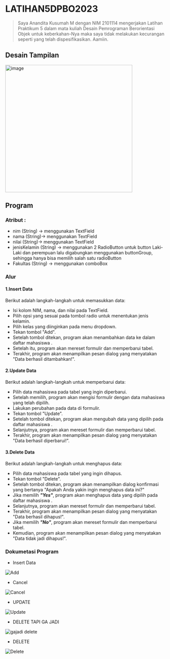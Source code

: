# LATIHAN5DPBO2023
> Saya Anandita Kusumah M dengan NIM 2101114 mengerjakan Latihan Praktikum 5 dalam mata kuliah Desain Pemrograman Berorientasi Objek untuk keberkahan-Nya maka saya tidak melakukan kecurangan seperti yang telah dispesifikasikan. Aamiin. 

## Desain Tampilan
<img width="400" alt="image" src="https://user-images.githubusercontent.com/100897554/227760067-65c2c131-f705-4a78-bf02-b85743a391bb.png">


## Program

 ### Atribut :
- nim (String) -> menggunakan TextField
- nama (String)-> menggunakan TextField
- nilai (String)-> menggunakan TextField
- jenisKelamin (String) -> menggunakan 2 RadioButton untuk button Laki-Laki dan perempuan lalu digabungkan menggunakan  buttonGroup, sehingga hanya bisa     memilih salah satu radioButton
- Fakultas (String) -> menggunakan comboBox 

### Alur
#### 1.Insert Data

Berikut adalah langkah-langkah untuk memasukkan data:

- Isi kolom NIM, nama, dan nilai pada TextField.
- Pilih opsi yang sesuai pada tombol radio untuk menentukan jenis kelamin.
- Pilih kelas yang diinginkan pada menu dropdown.
- Tekan tombol "Add".
- Setelah tombol ditekan, program akan menambahkan data ke dalam daftar mahasiswa .
- Setelah itu, program akan mereset formulir dan memperbarui tabel.
- Terakhir, program akan menampilkan pesan dialog yang menyatakan "Data berhasil ditambahkan!".

#### 2.Update Data

Berikut adalah langkah-langkah untuk memperbarui data:

- Pilih data mahasiswa pada tabel yang ingin diperbarui.
- Setelah memilih, program akan mengisi formulir dengan data mahasiswa yang telah dipilih.
- Lakukan perubahan pada data di formulir.
- Tekan tombol "Update".
- Setelah tombol ditekan, program akan mengubah data yang dipilih pada daftar mahasiswa .
- Selanjutnya, program akan mereset formulir dan memperbarui tabel.
- Terakhir, program akan menampilkan pesan dialog yang menyatakan "Data berhasil diperbarui!".

#### 3.Delete Data
Berikut adalah langkah-langkah untuk menghapus data:

- Pilih data mahasiswa pada tabel yang ingin dihapus.
- Tekan tombol "Delete".
- Setelah tombol ditekan, program akan menampilkan dialog konfirmasi yang bertanya "Apakah Anda yakin ingin menghapus data ini?"
- Jika  memilih _**"Yes"**_, program akan menghapus data yang dipilih pada daftar mahasiswa .
- Selanjutnya, program akan mereset formulir dan memperbarui tabel.
- Terakhir, program akan menampilkan pesan dialog yang menyatakan "Data berhasil dihapus!".
- Jika  memilih _**"No"**_, program akan mereset formulir dan memperbarui tabel.
- Kemudian, program akan menampilkan pesan dialog yang menyatakan "Data tidak jadi dihapus!".






### Dokumetasi Program

- Insert Data

![Add](https://user-images.githubusercontent.com/100897554/227760630-2a86f8d2-e4ee-4976-8236-c6b4c49b8885.gif)


- Cancel

![Cancel](https://user-images.githubusercontent.com/100897554/227760622-943f1cbc-b303-49d5-8b08-d4ac47eed655.gif)


- UPDATE

![Update](https://user-images.githubusercontent.com/100897554/227760628-b8c810f9-21ad-4f2f-a830-1d9fb5ddf984.gif)


- DELETE TAPI GA JADI

![gajadi delete](https://user-images.githubusercontent.com/100897554/227760625-32ce3108-76d5-486b-97ba-ed8e7f104d99.gif)


- DELETE

![Delete](https://user-images.githubusercontent.com/100897554/227760629-461851e2-8654-44ff-af88-5323f1ea9c89.gif)


